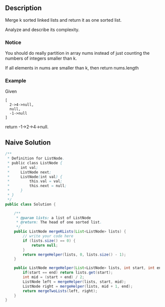## Description
Merge k sorted linked lists and return it as one sorted list.

Analyze and describe its complexity.

### Notice
You should do really partition in array nums instead of just counting the numbers of integers smaller than k.

If all elements in nums are smaller than k, then return nums.length

### Example
Given 
```
[
  2->4->null,
  null,
  -1->null
]
``` 
return -1->2->4->null.



## Naive Solution
```java
/**
 * Definition for ListNode.
 * public class ListNode {
 *     int val;
 *     ListNode next;
 *     ListNode(int val) {
 *         this.val = val;
 *         this.next = null;
 *     }
 * }
 */
public class Solution {

	/**
     * @param lists: a list of ListNode
     * @return: The head of one sorted list.
     */
    public ListNode mergeKLists(List<ListNode> lists) {
        // write your code here
        if (lists.size() == 0) {
            return null;
        }
        return mergeHelper(lists, 0, lists.size() - 1);
    }

    public ListNode mergeHelper(List<ListNode> lists, int start, int end){
        if(start == end) return lists.get(start);
        int mid = (start + end) / 2;
        ListNode left = mergeHelper(lists, start, mid);
        ListNode right = mergeHelper(lists, mid + 1, end);
        return mergeTwoLists(left, right);
    }
}
```
